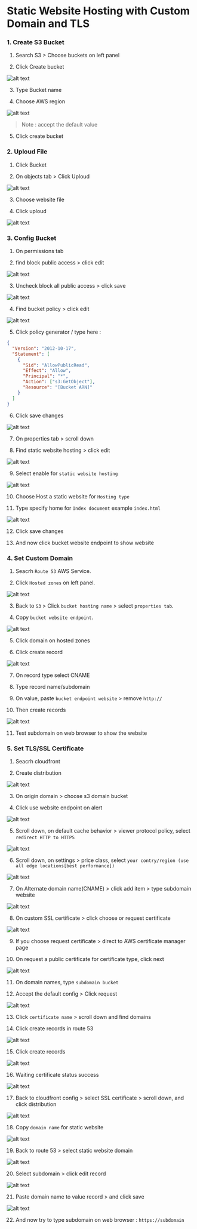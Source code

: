 # Static Website Hosting with Custom Domain and TLS

### 1. Create S3 Bucket

1. Search S3 > Choose buckets on left panel

2. Click Create bucket

![alt text](image-1.png)

3. Type Bucket name

4. Choose AWS region

![alt text](image-2.png)

> Note : accept the default value

5. Click create bucket

### 2. Uploud File

1. Click Bucket

2. On objects tab > Click Uploud

![alt text](image-3.png)

3. Choose website file

4. Click uploud

![alt text](image-4.png)

### 3. Config Bucket

1. On permissions tab

2. find block public access > click edit

![alt text](image-5.png)

3. Uncheck block all public access > click save

![alt text](image-6.png)

4. Find bucket policy > click edit

![alt text](image-7.png)

5. Click policy generator / type here :

```json
{
  "Version": "2012-10-17",
  "Statement": [
    {
      "Sid": "AllowPublicRead",
      "Effect": "Allow",
      "Principal": "*",
      "Action": ["s3:GetObject"],
      "Resource": "[Bucket ARN]"
    }
  ]
}
```

6. Click save changes

![alt text](image-8.png)

7. On properties tab > scroll down

8. Find static website hosting > click edit

![alt text](image-9.png)

9. Select enable for `static website hosting`

![alt text](image-10.png)

10. Choose Host a static website for `Hosting type`

11. Type specify home for `Index document` example `index.html`

![alt text](image-12.png)

12. Click save changes

13. And now click bucket website endpoint to show website

### 4. Set Custom Domain

1. Seacrh `Route 53` AWS Service.

2. Click `Hosted zones` on left panel.

![alt text](image-13.png)

3. Back to `S3` > Click `bucket hosting name` > select `properties tab`.

4. Copy `bucket website endpoint`.

![alt text](image-14.png)

5. Click domain on hosted zones

6. Click create record

![alt text](image-15.png)

7. On record type select CNAME

8. Type record name/subdomain

9. On value, paste `bucket endpoint website` > remove `http://`

10. Then create records

![alt text](image-16.png)

11. Test subdomain on web browser to show the website

### 5. Set TLS/SSL Certificate

1. Seacrh cloudfront

2. Create distribution

![alt text](image-17.png)

3. On origin domain > choose s3 domain bucket

4. Click use website endpoint on alert

![alt text](image-18.png)

5. Scroll down, on default cache behavior > viewer protocol policy, select `redirect HTTP to HTTPS`

![alt text](image-19.png)

6. Scroll down, on settings > price class, select `your contry/region (use all edge locations[best performance])`

![alt text](image-20.png)

7. On Alternate domain name(CNAME) > click add item > type subdomain website

![alt text](image-21.png)

8. On custom SSL certificate > click choose or request certificate

![alt text](image-22.png)

9. If you choose request certificate > direct to AWS certificate manager page

10. On request a public certificate for certificate type, click next

![alt text](image-23.png)

11. On domain names, type `subdomain bucket`

12. Accept the default config > Click request

![alt text](image-24.png)

13. Click `certificate name` > scroll down and find domains

14. Click create records in route 53

![alt text](image-25.png)

15. Click create records

![alt text](image.png)

16. Waiting certificate status success

![alt text](image-26.png)

17. Back to cloudfront config > select SSL certificate > scroll down, and click distribution

![alt text](image-27.png)

18. Copy `domain name` for static website

![alt text](image-28.png)

19. Back to route 53 > select static website domain

![alt text](image-29.png)

20. Select subdomain > click edit record

![alt text](image-30.png)

21. Paste domain name to value record > and click save

![alt text](image-31.png)

22. And now try to type subdomain on web browser : `https://subdomain`
